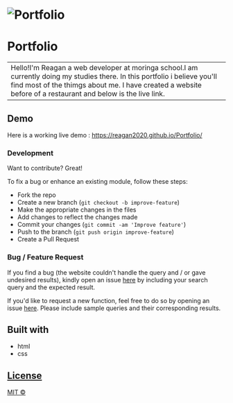 # ![Portfolio](https://github.com/REAGAN2020/Portfolio)
# Portfolio
<table>
<tr>
<td>
  Hello!I'm Reagan a web developer  at moringa school.I am currently doing my studies there.
  In this portfolio i believe you'll find most of the thimgs about me.
  I have created a website before of a restaurant and below is the live link.
</td>
</tr>
</table>


## Demo
Here is a working live demo :  https://reagan2020.github.io/Portfolio/

### Development
Want to contribute? Great!

To fix a bug or enhance an existing module, follow these steps:

- Fork the repo
- Create a new branch (`git checkout -b improve-feature`)
- Make the appropriate changes in the files
- Add changes to reflect the changes made
- Commit your changes (`git commit -am 'Improve feature'`)
- Push to the branch (`git push origin improve-feature`)
- Create a Pull Request 

### Bug / Feature Request

If you find a bug (the website couldn't handle the query and / or gave undesired results), kindly open an issue [here](https://github.com/REAGAN2020/Portfolio) by including your search query and the expected result.

If you'd like to request a new function, feel free to do so by opening an issue [here](https://github.com/REAGAN2020/Portfolio). Please include sample queries and their corresponding results.

## Built with 

- html
- css

## [License](https://github.com/REAGAN2020/portfolio/blob/master/LICENSE.md)

[MIT © ](https://github.com/REAGAN2020/portfolio/blob/master/LICENSE.md)


